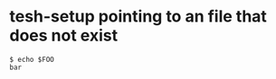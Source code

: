 # tesh-setup pointing to an file that does not exist


```console tesh-session="foo" tesh-setup="does_not_exist.sh"
$ echo $FOO
bar
```
